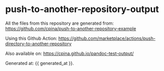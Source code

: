 # push-to-another-repository-output

All the files from this repository are generated from:
https://github.com/cpina/push-to-another-repository-example

Using this Github Action: https://github.com/marketplace/actions/push-directory-to-another-repository

Also available on: https://cpina.github.io/pandoc-test-output/

Generated at: {{ generated_at }}.

